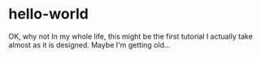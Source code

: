 # hello-world
OK, why not
In my whole life, this might be the first tutorial I actually take almost as it is designed. Maybe I'm getting old...

